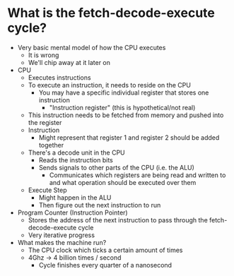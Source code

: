 # What is the fetch-decode-execute cycle?
- Very basic mental model of how the CPU executes
    - It is wrong
    - We'll chip away at it later on
- CPU
    - Executes instructions
    - To execute an instruction, it needs to reside on the CPU
        - You may have a specific individual register that stores one instruction
            - "Instruction register" (this is hypothetical/not real)
    - This instruction needs to be fetched from memory and pushed into the register
    - Instruction
        - Might represent that register 1 and register 2 should be added together
    - There's a decode unit in the CPU
        - Reads the instruction bits
        - Sends signals to other parts of the CPU (i.e. the ALU)
            - Communicates which registers are being read and written to and what operation should be executed over them
    - Execute Step
        - Might happen in the ALU
        - Then figure out the next instruction to run
- Program Counter (Instruction Pointer)
    - Stores the address of the next instruction to pass through the fetch-decode-execute cycle
    - Very iterative progress
- What makes the machine run?
    - The CPU clock which ticks a certain amount of times
    - 4Ghz -> 4 billion times / second
        - Cycle finishes every quarter of a nanosecond


